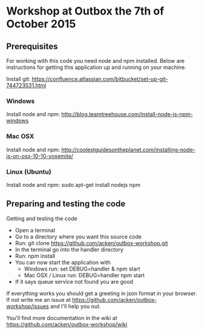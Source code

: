 # Workshop at Outbox the 7th of October 2015

## Prerequisites

For working with this code you need node and npm installed. Below are instructions for getting this application up and running on your machine.

Install git: https://confluence.atlassian.com/bitbucket/set-up-git-744723531.html

### Windows
Install node and npm: http://blog.teamtreehouse.com/install-node-js-npm-windows

### Mac OSX
Install node and npm: http://coolestguidesontheplanet.com/installing-node-js-on-osx-10-10-yosemite/

### Linux (Ubuntu)
Install node and npm: sudo apt-get install nodejs npm

## Preparing and testing the code

Getting and testing the code
* Open a terminal
* Go to a directory where you want this source code
* Run: git clone https://github.com/acken/outbox-workshop.git
* In the terminal go into the handler directory
* Run: npm install
* You can now start the application with
    * Windows run: set DEBUG=handler & npm start
    * Mac OSX / Linux run: DEBUG=handler npm start
* If it says queue service not found you are good

If everything works you should get a greeting in json format in your browser. If not write me an issue at https://github.com/acken/outbox-workshop/issues and I'll help you out.

You'll find more documentation in the wiki at https://github.com/acken/outbox-workshop/wiki
